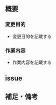 ## 概要
### 変更目的
- 変更目的を記載する
### 作業内容
- 作業内容を記載する

## issue
<!--
  - 関連するissueがある場合は下記のように記載する
    - related #8

  - このPRが取り込まれることで修正済みになるissueがある場合は下記のように記載する
    - fixed #13
-->

## 補足・備考
<!--
  - レビューで見てほしい点や注意点、参考になるサイトなどがあれば記載する
-->
